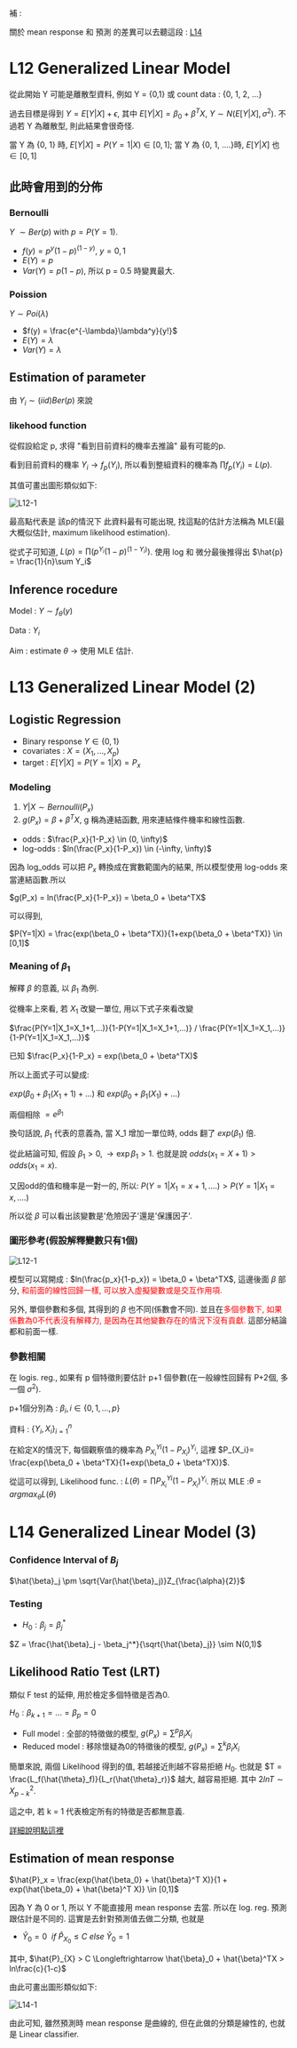 <!-- markdownlint-disable MD033 -->
<!-- markdownlint-disable MD010 -->
<!-- markdownlint-disable MD037 -->
<!-- markdownlint-disable MD041 -->
<!-- markdownlint-disable MD024 -->

補 :

關於 mean response 和 預測 的差異可以去聽這段 : [L14](https://youtu.be/8Qzqf51O6ZE?si=2OPhPTORPz05FFLA&t=1308) 

# L12 Generalized Linear Model

從此開始 Y 可能是離散型資料, 例如 Y = {0,1} 或 count data : {0, 1, 2, ...}

過去目標是得到 $Y = E[Y|X] + \epsilon$, 其中 $E[Y|X] = \beta_0 + \beta^TX$, $Y \sim N(E[Y|X], \sigma^2)$. 不過若 Y 為離散型, 則此結果會很奇怪.

當 Y 為 {0, 1} 時, $E[Y|X] = P(Y=1|X) \in [0, 1]$; 當 Y 為 {0, 1, ....}時, $E[Y|X]$ 也 $\in [0, 1]$

## 此時會用到的分佈

### Bernoulli

$Y~\sim Ber(p)$ with $p = P(Y=1)$.

* $f(y) = p^y(1-p)^{(1-y)},~ y = 0, 1$
* $E(Y) = p$
* $Var(Y) = p(1-p)$, 所以 p = 0.5 時變異最大.

### Poission

$Y \sim Poi(\lambda)$

* $f(y) = \frac{e^{-\lambda}\lambda^y}{y!}$
* $E(Y) = \lambda$
* $Var(Y) = \lambda$

## Estimation of parameter

由 $Y_i \sim(iid) Ber(p)$ 來說

### likehood function

從假設給定 p, 求得 "看到目前資料的機率去推論" 最有可能的p.

看到目前資料的機率 $Y_i \to f_p(Y_i)$, 所以看到整組資料的機率為 $\prod f_p(Y_i) = L(p)$.

其值可畫出圖形類似如下:

![L12-1](figure\L12-1.PNG)

最高點代表是 該p的情況下 此資料最有可能出現, 找這點的估計方法稱為 MLE(最大概似估計, maximum likelihood estimation).

從式子可知道, $L(p) = \prod(p^{Y_i}(1-p)^{(1-Y_i)})$. 使用 log 和 微分最後推得出 $\hat{p} = \frac{1}{n}\sum Y_i$

## Inference rocedure

Model : $Y \sim f_\theta(y)$

Data : ${Y_i}$

Aim : estimate $\theta$ $\to$ 使用 MLE 估計.

# L13 Generalized Linear Model (2)

## Logistic Regression

* Binary response $Y \in \{0, 1\}$
* covariates : $X = (X_1, ..., X_p)$
* target : $E[Y|X] = P(Y=1|X) = P_x$

### Modeling

1. $Y|X \sim Bernoulli(P_x)$
2. $g(P_x) = \beta + \beta^TX$, g 稱為連結函數, 用來連結條件機率和線性函數.

* odds : $\frac{P_x}{1-P_x} \in (0, \infty)$
* log-odds : $ln(\frac{P_x}{1-P_x}) \in (-\infty, \infty)$

因為 log_odds 可以把 $P_x$ 轉換成在實數範圍內的結果, 所以模型使用 log-odds 來當連結函數.所以 

$g(P_x) = ln(\frac{P_x}{1-P_x}) = \beta_0 + \beta^TX$

可以得到,

$P(Y=1|X) = \frac{exp(\beta_0 + \beta^TX)}{1+exp(\beta_0 + \beta^TX)} \in [0,1]$

### Meaning of $\beta_1$

解釋 $\beta$ 的意義, 以 $\beta_1$ 為例.

從機率上來看, 若 $X_1$ 改變一單位, 用以下式子來看改變

$\frac{P(Y=1|X_1=X_1+1,...)}{1-P(Y=1|X_1=X_1+1,...)} / \frac{P(Y=1|X_1=X_1,...)}{1-P(Y=1|X_1=X_1,...)}$

已知 $\frac{P_x}{1-P_x} = exp(\beta_0 + \beta^TX)$

所以上面式子可以變成:

$exp(\beta_0 + \beta_1(X_1+1)+...)$ 和 $exp(\beta_0 + \beta_1(X_1)+...)$

兩個相除 $= e^{\beta_1}$

換句話說, $\beta_1$ 代表的意義為, 當 X_1 增加一單位時, odds 翻了 $exp(\beta_1)$ 倍.

從此結論可知, 假設 $\beta_1>0, \to \exp{\beta_1} > 1$. 也就是說 $odds(x_1 = X+1) > odds(x_1 = x)$.

又因odd的值和機率是一對一的, 所以:
$P(Y=1|X_1=x+1, ....) > P(Y=1|X_1=x, ....)$

所以從 $\beta$ 可以看出該變數是'危險因子'還是'保護因子'.

### 圖形參考(假設解釋變數只有1個)
![L12-1](figure\L13-1.PNG)


模型可以寫開成 : $ln(\frac{p_x}{1-p_x}) = \beta_0 + \beta^TX$, 這邊後面 $\beta$ 部分, <font color = red>和前面的線性回歸一樣, 可以放入虛擬變數或是交互作用項.</font>

另外, 單個參數和多個, 其得到的 $\beta$ 也不同(係數會不同). 並且在<font color = red>多個參數下, 如果係數為0不代表沒有解釋力, 是因為在其他變數存在的情況下沒有貢獻. </font> 這部分結論都和前面一樣.

### 參數相關

在 logis. reg., 如果有 p 個特徵則要估計 p+1 個參數(在一般線性回歸有 P+2個, 多一個 $\sigma^2$).

p+1個分別為 : $\beta_i,  i \in \{0, 1, ..., p\}$

資料 : $\{Y_i, X_i\}^n_{i=1}$

在給定X的情況下, 每個觀察值的機率為 $P_{X_i}^{Yi}(1-P_{X_i})^{Y_i}$, 這裡 $P_{X_i}= \frac{exp(\beta_0 + \beta^TX}{1+exp(\beta_0 + \beta^TX)}$.

從這可以得到, Likelihood func. : $L(\theta) = \prod{P_{X_i}^{Yi}(1-P_{X_i})^{Y_i}}$. 所以 MLE :$\theta=argmax_\theta L(\theta)$

# L14 Generalized Linear Model (3)

### Confidence Interval of $B_j$

$\hat{\beta}_j \pm \sqrt{Var(\hat{\beta}_j)}Z_{\frac{\alpha}{2}}$

### Testing

* $H_0 : \beta_j = \beta_j^*$

$Z = \frac{\hat{\beta}_j - \beta_j^*}{\sqrt{\hat{\beta}_j}} \sim N(0,1)$

## Likelihood Ratio Test (LRT)

類似 F test 的延伸, 用於檢定多個特徵是否為0.

$H_0 : \beta_{k+1} = ... = \beta_p = 0$

* Full model : 全部的特徵做的模型, $g(P_x) = \sum^p\beta_iX_i$
* Reduced model : 移除懷疑為0的特徵後的模型, $g(P_x) = \sum^k\beta_iX_i$

簡單來說, 兩個 Likelihood 得到的值, 若越接近則越不容易拒絕 $H_0$.
也就是 $T = \frac{L_f(\hat{\theta}_f)}{L_r(\hat{\theta}_r)}$ 越大, 越容易拒絕. 其中 $2lnT \sim X^2_{p-k}$.

這之中, 若 k = 1 代表檢定所有的特徵是否都無意義.

[詳細說明點這裡](https://youtu.be/8Qzqf51O6ZE?si=JfDDsnnhMtXkRnEr&t=635)

## Estimation of mean response

$\hat{P}_x = \frac{exp(\hat{\beta_0} + \hat{\beta}^T X)}{1 + exp(\hat{\beta_0} + \hat{\beta}^T X)} \in [0,1]$

因為 Y 為 0 or 1, 所以 Y 不能直接用 mean response 去當. 所以在 log. reg. 預測跟估計是不同的. 這實是去針對預測值去做二分類, 也就是

* $\hat{Y}_0 = 0 ~~ if~ \hat{P}_{X_0} \leq C ~else~ \hat{Y}_0 = 1$

其中, $\hat{P}_{X} > C \Longleftrightarrow \hat{\beta}_0 + \hat{\beta}^TX > ln\frac{c}{1-c}$

由此可畫出圖形類似如下:

![L14-1](figure\L14-1.PNG)

由此可知, 雖然預測時 mean response 是曲線的, 但在此做的分類是線性的, 也就是 Linear classifier.

